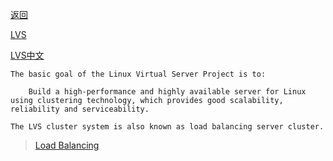 [返回](ProxyBalancer.md)

[LVS](http://www.linuxvirtualserver.org/)

[LVS中文](http://www.linuxvirtualserver.org/zh/)
```
The basic goal of the Linux Virtual Server Project is to:

    Build a high-performance and highly available server for Linux using clustering technology, which provides good scalability, reliability and serviceability.

The LVS cluster system is also known as load balancing server cluster.
```
> [Load Balancing](http://kb.linuxvirtualserver.org/wiki/Load_balancing)